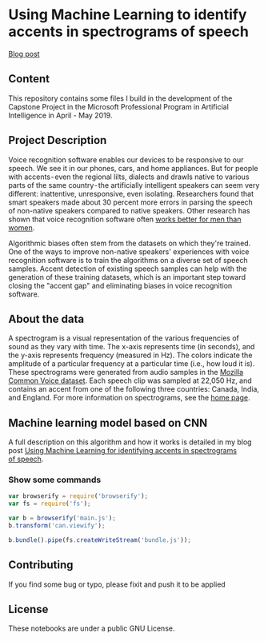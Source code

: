 # Using Machine Learning to identify accents in spectrograms of speech

[Blog post](https://https://www.medium.com/p/5db91c191b6b/edit)

## Content
This repository contains some files I build in the development of the Capstone Project in the Microsoft Professional Program in Artificial Intelligence in April - May 2019. 

## Project Description
Voice recognition software enables our devices to be responsive to our speech. We see it in our phones, cars, and home appliances. But for people with accents - even the regional lilts, dialects and drawls native to various parts of the same country - the artificially intelligent speakers can seem very different: inattentive, unresponsive, even isolating. Researchers found that smart speakers made about 30 percent more errors in parsing the speech of non-native speakers compared to native speakers. Other research has shown that voice recognition software often [works better for men than women](https://medium.com/r/?url=https%3A%2F%2Fwww.dailydot.com%2Fdebug%2Fgoogle-voice-recognition-gender-bias%2F).

Algorithmic biases often stem from the datasets on which they're trained. One of the ways to improve non-native speakers' experiences with voice recognition software is to train the algorithms on a diverse set of speech samples. Accent detection of existing speech samples can help with the generation of these training datasets, which is an important step toward closing the "accent gap" and eliminating biases in voice recognition software.

## About the data
A spectrogram is a visual representation of the various frequencies of sound as they vary with time. The x-axis represents time (in seconds), and the y-axis represents frequency (measured in Hz). The colors indicate the amplitude of a particular frequency at a particular time (i.e., how loud it is).
These spectrograms were generated from audio samples in the [Mozilla Common Voice dataset](https://medium.com/r/?url=https%3A%2F%2Fvoice.mozilla.org%2Fen%2Fdatasets). Each speech clip was sampled at 22,050 Hz, and contains an accent from one of the following three countries: Canada, India, and England. For more information on spectrograms, see the [home page](https://medium.com/r/?url=https%3A%2F%2Fdatasciencecapstone.org%2Fcompetitions%2F16%2Fidentifying-accents-speech%2Fpage%2F49%2F).

## Machine learning model based on CNN 
A full description on this algorithm and how it works is detailed in my blog post [Using Machine Learning for identifying accents in spectrograms of speech]((https://https://www.medium.com/p/5db91c191b6b/edit)).

### Show some commands
```javascript
var browserify = require('browserify');
var fs = require('fs');

var b = browserify('main.js');
b.transform('can.viewify');

b.bundle().pipe(fs.createWriteStream('bundle.js'));
```

## Contributing
If you find some bug or typo, please fixit and push it to be applied 

## License

These notebooks are under a public GNU License.
